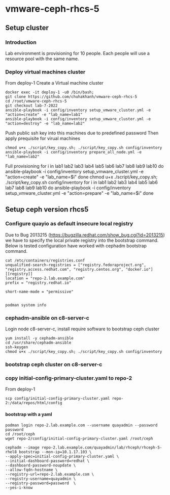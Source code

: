 # vmware-ceph-rhcs-5

## Setup cluster

### Introduction
Lab environment is provisioning for 10 people. Each people will use a resource pool with the same name. 

### Deploy virtual machines cluster
From deploy-1 
Create a Virtual machine cluster 

    docker exec -it deploy-1 -u0 /bin/bash;
    git clone https://github.com/chuhakhanh/vmware-ceph-rhcs-5
    cd /root/vmware-ceph-rhcs-5
    git checkout lab-7-2022
    ansible-playbook -i config/inventory setup_vmware_cluster.yml -e "action=create" -e "lab_name=lab1"
    ansible-playbook -i config/inventory setup_vmware_cluster.yml -e "action=destroy" -e "lab_name=lab2"

Push public ssh key into this machines due to predefined password
Then apply prequisite for virual machines
    
    chmod u+x ./script/key_copy.sh; ./script/key_copy.sh config/inventory
    ansible-playbook -i config/inventory prepare_all_node.yml -e "lab_name=lab2"

Full provisioning 
    for i in lab1 lab2 lab3 lab4 lab5 lab6 lab7 lab8 lab9 lab10
    do
        ansible-playbook -i config/inventory setup_vmware_cluster.yml -e "action=create" -e "lab_name=$i"
    done
    chmod u+x ./script/key_copy.sh; ./script/key_copy.sh config/inventory
    for i in lab1 lab2 lab3 lab4 lab5 lab6 lab7 lab8 lab9 lab10
    do
        ansible-playbook -i config/inventory setup_vmware_cluster.yml -e "action=prepare" -e "lab_name=$i"
    done

## Setup ceph version rhcs5
### Configure quayio as default insecure local registry 
Due to Bug 2013215 (https://bugzilla.redhat.com/show_bug.cgi?id=2013215) we have to specify the local private registry into the bootstrap command. 
Below is tested configuration have worked with cephadm bootstrap command. 

    cat /etc/containers/registries.conf 
    unqualified-search-registries = ["registry.fedoraproject.org", "registry.access.redhat.com", "registry.centos.org", "docker.io"]
    [[registry]]
    location = "repo-2.lab.example.com"
    prefix = "registry.redhat.io"
    
    short-name-mode = "permissive"


    podman system info
    
### cephadm-ansible on c8-server-c
Login node c8-server-c, install require software to bootstrap ceph cluster
    
    yum install -y cephadm-ansible
    cd /usr/share/cephadm-ansible
    ssh-keygen
    chmod u+x ./script/key_copy.sh; ./script/key_copy.sh config/inventory

### bootstrap ceph cluster on c8-server-c

### copy initial-config-primary-cluster.yaml to repo-2
From deploy-1

    scp config/initial-config-primary-cluster.yaml repo-2:/data/repos/html/config
    
#### bootstrap with a yaml 

    podman login repo-2.lab.example.com --username quayadmin --password password
    cd /root/ceph
    wget repo-2/config/initial-config-primary-cluster.yaml /root/ceph

    cephadm --image repo-2.lab.example.com/quayadmin/lab/rhceph/rhceph-5-rhel8 bootstrap --mon-ip=10.1.17.103 \
    --apply-spec=initial-config-primary-cluster.yaml \
    --initial-dashboard-password=redhat \
    --dashboard-password-noupdate \
    --allow-fqdn-hostname \
    --registry-url=repo-2.lab.example.com \
    --registry-username=quayadmin \
    --registry-password=password  \
    --yes-i-know
